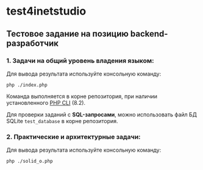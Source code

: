 # test4inetstudio

## Тестовое задание на позицию backend-разработчик

### 1. Задачи на общий уровень владения языком:

Для вывода результата используйте консольную команду:

```
php ./index.php
```

Команда выполняется в корне репозитория, при наличии установленного <a href="https://www.php.net/manual/ru/features.commandline.usage.php">PHP CLI</a> (8.2).

Для проверки заданий с **SQL-запросами**, можно использовать файл БД SQLite ``test_database`` в корне репозитория.

### 2. Практические и архитектурные задачи:

Для вывода результата используйте консольную команду:

```
php ./solid_o.php
```
